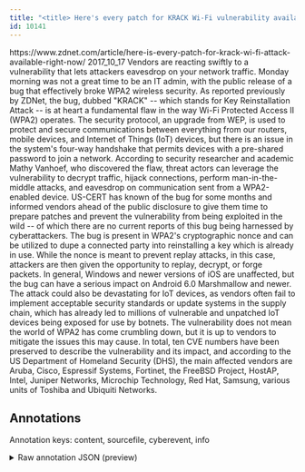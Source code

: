 ```yaml
---
title: "<title> Here's every patch for KRACK Wi-Fi vulnerability available right now  </title>"
id: 10141
---
```


<title> Here's every patch for KRACK Wi-Fi vulnerability available right now  </title>
<source> https://www.zdnet.com/article/here-is-every-patch-for-krack-wi-fi-attack-available-right-now/ </source>
<date> 2017_10_17 </date>
<text>
Vendors are reacting swiftly to a vulnerability that lets attackers eavesdrop on your network traffic.
Monday morning was not a great time to be an IT admin, with the public release of a bug that effectively broke WPA2 wireless security.
As reported previously by ZDNet, the bug, dubbed "KRACK" -- which stands for Key Reinstallation Attack -- is at heart a fundamental flaw in the way Wi-Fi Protected Access II (WPA2) operates.
The security protocol, an upgrade from WEP, is used to protect and secure communications between everything from our routers, mobile devices, and Internet of Things (IoT) devices, but there is an issue in the system's four-way handshake that permits devices with a pre-shared password to join a network.
According to security researcher and academic Mathy Vanhoef, who discovered the flaw, threat actors can leverage the vulnerability to decrypt traffic, hijack connections, perform man-in-the-middle attacks, and eavesdrop on communication sent from a WPA2-enabled device.
US-CERT has known of the bug for some months and informed vendors ahead of the public disclosure to give them time to prepare patches and prevent the vulnerability from being exploited in the wild -- of which there are no current reports of this bug being harnessed by cyberattackers.
The bug is present in WPA2's cryptographic nonce and can be utilized to dupe a connected party into reinstalling a key which is already in use. While the nonce is meant to prevent replay attacks, in this case, attackers are then given the opportunity to replay, decrypt, or forge packets.
In general, Windows and newer versions of iOS are unaffected, but the bug can have a serious impact on Android 6.0 Marshmallow and newer.
The attack could also be devastating for IoT devices, as vendors often fail to implement acceptable security standards or update systems in the supply chain, which has already led to millions of vulnerable and unpatched IoT devices being exposed for use by botnets.
The vulnerability does not mean the world of WPA2 has come crumbling down, but it is up to vendors to mitigate the issues this may cause.
In total, ten CVE numbers have been preserved to describe the vulnerability and its impact, and according to the US Department of Homeland Security (DHS), the main affected vendors are Aruba, Cisco, Espressif Systems, Fortinet, the FreeBSD Project, HostAP, Intel, Juniper Networks, Microchip Technology, Red Hat, Samsung, various units of Toshiba and Ubiquiti Networks.
</text>



## Annotations

Annotation keys: content, sourcefile, cyberevent, info

<details>
<summary>Raw annotation JSON (preview)</summary>

```json
{
  "content": "Vendors are reacting swiftly to a vulnerability that lets attackers eavesdrop on your network traffic. Monday morning was not a great time to be an IT admin, with the public release of a bug that effectively broke WPA2 wireless security. As reported previously by ZDNet, the bug, dubbed \"KRACK\" -- which stands for Key Reinstallation Attack -- is at heart a fundamental flaw in the way Wi-Fi Protected Access II (WPA2) operates. The security protocol, an upgrade from WEP, is used to protect and secure communications between everything from our routers, mobile devices, and Internet of Things (IoT) devices, but there is an issue in the system's four-way handshake that permits devices with a pre-shared password to join a network. According to security researcher and academic Mathy Vanhoef, who discovered the flaw, threat actors can leverage the vulnerability to decrypt traffic, hijack connections, perform man-in-the-middle attacks, and eavesdrop on communication sent from a WPA2-enabled device. US-CERT has known of the bug for some months and informed vendors ahead of the public disclosure to give them time to prepare patches and prevent the vulnerability from being exploited in the wild -- of which there are no current reports of this bug being harnessed by cyberattackers. The bug is present in WPA2's cryptographic nonce and can be utilized to dupe a connected party into reinstalling a key which is already in use. While the nonce is meant to prevent replay attacks, in this case, attackers are then given the opportunity to replay, decrypt, or forge packets. In general, Windows and newer versions of iOS are unaffected, but the bug can have a serious impact on Android 6.0 Marshmallow and newer. The attack could also be devastating for IoT devices, as vendors often fail to implement acceptable security standards or update systems in the supply chain, which has already led to millions of vulnerable and unpatched IoT devices being exposed for use by botnets. The vulnerability does not mean the world of WPA2 has come crumbling down, but it is up to vendors to mitigate the issues this may cause. In total, ten CVE numbers have been preserved to describe the vulnerability and its impact, and according to the US Department of Homeland Security (DHS), the main affected vendors are Aruba, Cisco, Espressif Systems, Fortinet, the FreeBSD Project, HostAP, Intel, Juniper Networks, Microchip Technology, Red Hat, Samsung, various units of Toshiba and Ubiquiti Networks.",
  "sourcefile": "10141.txt",
  "cyberevent": {
    "hopper": [
      {
        "index": 0,
        "relation": "Same",
        "events": [
          {
            "index": "E5",
            "type": "Vulnerability-related",
            "realis": "Actual",
            "nugget": {
              "startOffset": 1052,
              "index": "T20",
              "endOffset": 1060,
              "text": "informed"
            },
            "argument": [
              {
                "index": "T21",
                "text": "vendors",
                "endOffset": 1068,
                "role": {
                  "type": "Vulnerable_System_Owner"
                },
                "startOffset": 1061,
                "type": "Organization"
              }
            ],
            "subtype": "DiscoverVulnerability"
          },
          {
            "index": "E4",
            "type": "Vulnerability-related",
            "realis": "Actual",
            "nugget": {
              "startOffset": 1011,
              "index": "T16",
              "endOffset": 1020,
              "text": "has known"
            },
            "argument": [
              {
                "index": "T17",
                "external_reference": {
                  "dbpediaURI": "http://dbpedia.org/resource/United_States_Computer_Emergency_Readiness_Team",
                  "wikidataid": "Q777602"
                },
                "endOffset": 1010,
                "role": {
                  "type"
```
</details>

